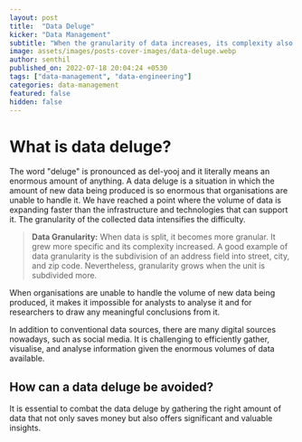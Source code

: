 ```yaml
---
layout: post
title:  "Data Deluge"
kicker: "Data Management"
subtitle: "When the granularity of data increases, its complexity also increases. At some point, we will reach a point where we cannot handle the volume of fresh data being generated."
image: assets/images/posts-cover-images/data-deluge.webp
author: senthil
published_on: 2022-07-18 20:04:24 +0530
tags: ["data-management", "data-engineering"]
categories: data-management
featured: false
hidden: false
---
```


# What is data deluge?

The word "deluge" is pronounced as del-yooj and it literally means an enormous amount of anything. A data deluge is a situation in which the amount of new data being produced is so enormous that organisations are unable to handle it. We have reached a point where the volume of data is expanding faster than the infrastructure and technologies that can support it. The granularity of the collected data intensifies the difficulty.

> **Data Granularity:** When data is split, it becomes more granular. It grew more specific and its complexity increased. A good example of data granularity is the subdivision of an address field into street, city, and zip code. Nevertheless, granularity grows when the unit is subdivided more.

When organisations are unable to handle the volume of new data being produced, it makes it impossible for analysts to analyse it and for researchers to draw any meaningful conclusions from it.

In addition to conventional data sources, there are many digital sources nowadays, such as social media. It is challenging to efficiently gather, visualise, and analyse information given the enormous volumes of data available.

## How can a data deluge be avoided?

It is essential to combat the data deluge by gathering the right amount of data that not only saves money but also offers significant and valuable insights.

